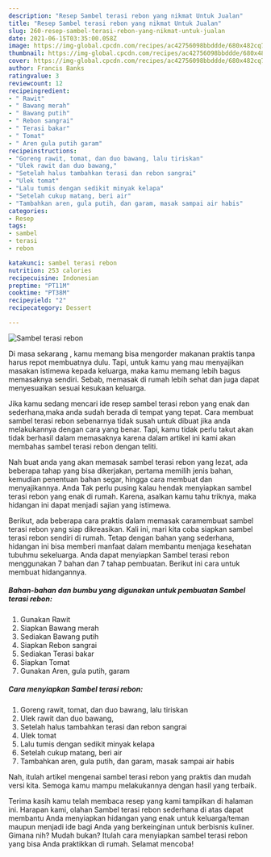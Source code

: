 ```yaml
---
description: "Resep Sambel terasi rebon yang nikmat Untuk Jualan"
title: "Resep Sambel terasi rebon yang nikmat Untuk Jualan"
slug: 260-resep-sambel-terasi-rebon-yang-nikmat-untuk-jualan
date: 2021-06-15T03:35:00.058Z
image: https://img-global.cpcdn.com/recipes/ac42756098bbddde/680x482cq70/sambel-terasi-rebon-foto-resep-utama.jpg
thumbnail: https://img-global.cpcdn.com/recipes/ac42756098bbddde/680x482cq70/sambel-terasi-rebon-foto-resep-utama.jpg
cover: https://img-global.cpcdn.com/recipes/ac42756098bbddde/680x482cq70/sambel-terasi-rebon-foto-resep-utama.jpg
author: Francis Banks
ratingvalue: 3
reviewcount: 12
recipeingredient:
- " Rawit"
- " Bawang merah"
- " Bawang putih"
- " Rebon sangrai"
- " Terasi bakar"
- " Tomat"
- " Aren gula putih garam"
recipeinstructions:
- "Goreng rawit, tomat, dan duo bawang, lalu tiriskan"
- "Ulek rawit dan duo bawang,"
- "Setelah halus tambahkan terasi dan rebon sangrai"
- "Ulek tomat"
- "Lalu tumis dengan sedikit minyak kelapa"
- "Setelah cukup matang, beri air"
- "Tambahkan aren, gula putih, dan garam, masak sampai air habis"
categories:
- Resep
tags:
- sambel
- terasi
- rebon

katakunci: sambel terasi rebon 
nutrition: 253 calories
recipecuisine: Indonesian
preptime: "PT11M"
cooktime: "PT38M"
recipeyield: "2"
recipecategory: Dessert

---
```



![Sambel terasi rebon](https://img-global.cpcdn.com/recipes/ac42756098bbddde/680x482cq70/sambel-terasi-rebon-foto-resep-utama.jpg)

Di masa  sekarang , kamu memang bisa mengorder makanan praktis tanpa harus repot membuatnya dulu. Tapi, untuk kamu yang mau menyajikan masakan istimewa kepada keluarga, maka kamu memang lebih bagus memasaknya sendiri. Sebab, memasak di rumah lebih sehat dan juga dapat menyesuaikan sesuai kesukaan keluarga.

Jika kamu sedang mencari ide resep sambel terasi rebon yang enak dan sederhana,maka anda sudah berada di tempat yang tepat. Cara membuat sambel terasi rebon  sebenarnya tidak susah untuk dibuat jika anda melakukannya dengan cara yang benar. Tapi, kamu tidak perlu takut akan tidak berhasil dalam memasaknya 
karena dalam artikel ini kami akan membahas sambel terasi rebon dengan teliti.  



Nah buat anda yang akan memasak sambel terasi rebon yang lezat, ada beberapa tahap yang bisa dikerjakan, pertama memilih jenis bahan, kemudian penentuan bahan segar, hingga cara membuat dan menyajikannya. Anda Tak perlu pusing kalau hendak menyiapkan sambel terasi rebon yang enak di rumah. Karena, asalkan kamu  tahu triknya, maka hidangan ini dapat menjadi sajian yang istimewa.

Berikut, ada beberapa cara praktis  dalam memasak caramembuat sambel terasi rebon yang siap dikreasikan. Kali ini, mari kita coba siapkan sambel terasi rebon sendiri di rumah. Tetap dengan bahan yang sederhana, hidangan ini bisa memberi manfaat dalam membantu menjaga kesehatan tubuhmu sekeluarga. Anda dapat menyiapkan Sambel terasi rebon menggunakan 7 bahan dan 7 tahap pembuatan. Berikut ini cara untuk membuat hidangannya.

<!--inarticleads1-->

##### Bahan-bahan dan bumbu yang digunakan untuk pembuatan Sambel terasi rebon:

1. Gunakan  Rawit
1. Siapkan  Bawang merah
1. Sediakan  Bawang putih
1. Siapkan  Rebon sangrai
1. Sediakan  Terasi bakar
1. Siapkan  Tomat
1. Gunakan  Aren, gula putih, garam




<!--inarticleads2-->

##### Cara menyiapkan Sambel terasi rebon:

1. Goreng rawit, tomat, dan duo bawang, lalu tiriskan
1. Ulek rawit dan duo bawang,
1. Setelah halus tambahkan terasi dan rebon sangrai
1. Ulek tomat
1. Lalu tumis dengan sedikit minyak kelapa
1. Setelah cukup matang, beri air
1. Tambahkan aren, gula putih, dan garam, masak sampai air habis




Nah, itulah artikel mengenai  sambel terasi rebon  yang praktis dan mudah versi kita. Semoga kamu mampu melakukannya dengan hasil yang terbaik. 

Terima kasih kamu telah membaca resep yang kami tampilkan di halaman ini. Harapan kami, olahan  Sambel terasi rebon sederhana di atas dapat membantu Anda menyiapkan hidangan yang enak untuk keluarga/teman maupun menjadi ide bagi Anda yang berkeinginan untuk berbisnis kuliner. Gimana nih? Mudah bukan? Itulah cara menyiapkan sambel terasi rebon yang bisa Anda praktikkan di rumah. Selamat mencoba!

